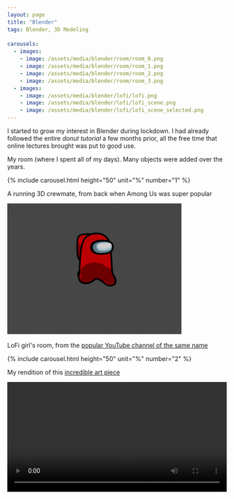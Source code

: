 ```yaml
---
layout: page
title: "Blender"
tags: Blender, 3D Modeling

carousels:
  - images: 
    - image: /assets/media/blender/room/room_0.png
    - image: /assets/media/blender/room/room_1.png
    - image: /assets/media/blender/room/room_2.png
    - image: /assets/media/blender/room/room_3.png
  - images: 
    - image: /assets/media/blender/lofi/lofi.png
    - image: /assets/media/blender/lofi/lofi_scene.png
    - image: /assets/media/blender/lofi/lofi_scene_selected.png
---
```

I started to grow my interest in Blender during lockdown. I had already followed the entire _donut tutorial_ a few months prior, all the free time that online lectures brought was put to good use.

My room (where I spent all of my days). Many objects were added over the years.

{% include carousel.html height="50" unit="%" number="1" %}

A running 3D crewmate, from back when Among Us was super popular

<img src="/assets/media/blender/amogus.gif" width=400>

LoFi girl's room, from the [popular YouTube channel of the same name](https://www.youtube.com/@LofiGirl)

{% include carousel.html height="50" unit="%" number="2" %}

My rendition of this [incredible art piece](https://www.instagram.com/p/C2klxG5LDkS/)

<video style="width:100%" controls>
    <source type="video/mp4" src="/assets/media/blender/Shrimp.mp4">
</video>

